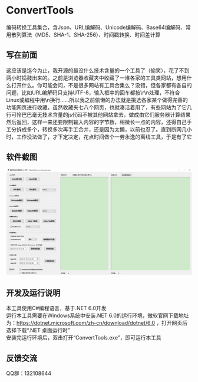 # ConvertTools
编码转换工具集合，含Json、URL编解码、Unicode编解码、Base64编解码、常用散列算法（MD5、SHA-1、SHA-256）、时间戳转换、时间差计算

## 写在前面

这应该是迄今为止，我开源的最没什么技术含量的一个工具了（偷笑），花了不到两小时捣鼓出来的。之前是浏览器收藏夹中收藏了一堆各家的工具类网站，想用什么打开什么。你可能会问，不是很多网站有工具合集么？没错，但各家都有各自的问题，比如URL编解码只支持UTF-8，输入框中的回车都按\r\n处理，不符合Linux或编程中用\n换行……所以我之前偷懒的办法就是挑选各家某个做得完善的功能网页进行收藏，虽然收藏夹七八个网页，也就凑活着用了，有些网站为了它几行可怜巴巴毫无技术含量的js代码不被其他网站拿去，做成由它们服务器计算结果然后返回，这样一来还要限制输入内容的字节数，稍微长一点的内容，还得自己手工分拆成多个，转换多次再手工合并，还是因为太懒，以前也忍了。直到断网几小时，工作没法做了，才下定决定，花点时间做个一劳永逸的离线工具，于是有了它

## 软件截图

![](ui.png)

## 开发及运行说明

本工具使用C#编程语言，基于.NET 6.0开发<br />
运行本工具需要在Windows系统中安装.NET 6.0的运行环境，微软官网下载地址为：https://dotnet.microsoft.com/zh-cn/download/dotnet/6.0 ，打开网页后选择下载“.NET 桌面运行时”<br />
安装完运行环境后，双击打开“ConvertTools.exe”，即可运行本工具

## 反馈交流

QQ群：132108644
